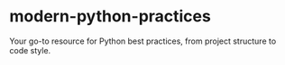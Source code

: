 # modern-python-practices
Your go-to resource for Python best practices, from project structure to code style.
